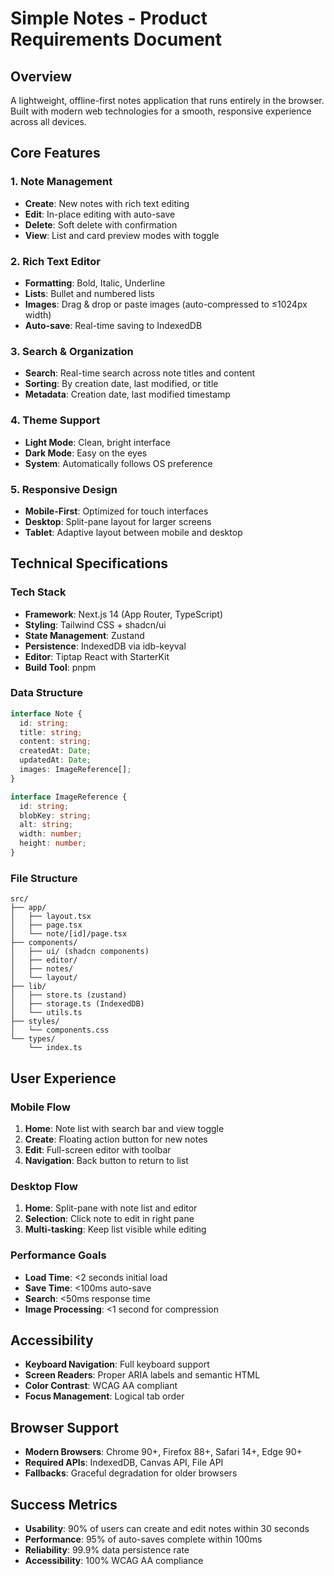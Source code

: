 # Simple Notes - Product Requirements Document

## Overview
A lightweight, offline-first notes application that runs entirely in the browser. Built with modern web technologies for a smooth, responsive experience across all devices.

## Core Features

### 1. Note Management
- **Create**: New notes with rich text editing
- **Edit**: In-place editing with auto-save
- **Delete**: Soft delete with confirmation
- **View**: List and card preview modes with toggle

### 2. Rich Text Editor
- **Formatting**: Bold, Italic, Underline
- **Lists**: Bullet and numbered lists
- **Images**: Drag & drop or paste images (auto-compressed to ≤1024px width)
- **Auto-save**: Real-time saving to IndexedDB

### 3. Search & Organization
- **Search**: Real-time search across note titles and content
- **Sorting**: By creation date, last modified, or title
- **Metadata**: Creation date, last modified timestamp

### 4. Theme Support
- **Light Mode**: Clean, bright interface
- **Dark Mode**: Easy on the eyes
- **System**: Automatically follows OS preference

### 5. Responsive Design
- **Mobile-First**: Optimized for touch interfaces
- **Desktop**: Split-pane layout for larger screens
- **Tablet**: Adaptive layout between mobile and desktop

## Technical Specifications

### Tech Stack
- **Framework**: Next.js 14 (App Router, TypeScript)
- **Styling**: Tailwind CSS + shadcn/ui
- **State Management**: Zustand
- **Persistence**: IndexedDB via idb-keyval
- **Editor**: Tiptap React with StarterKit
- **Build Tool**: pnpm

### Data Structure
```typescript
interface Note {
  id: string;
  title: string;
  content: string;
  createdAt: Date;
  updatedAt: Date;
  images: ImageReference[];
}

interface ImageReference {
  id: string;
  blobKey: string;
  alt: string;
  width: number;
  height: number;
}
```

### File Structure
```
src/
├── app/
│   ├── layout.tsx
│   ├── page.tsx
│   └── note/[id]/page.tsx
├── components/
│   ├── ui/ (shadcn components)
│   ├── editor/
│   ├── notes/
│   └── layout/
├── lib/
│   ├── store.ts (zustand)
│   ├── storage.ts (IndexedDB)
│   └── utils.ts
├── styles/
│   └── components.css
└── types/
    └── index.ts
```

## User Experience

### Mobile Flow
1. **Home**: Note list with search bar and view toggle
2. **Create**: Floating action button for new notes
3. **Edit**: Full-screen editor with toolbar
4. **Navigation**: Back button to return to list

### Desktop Flow
1. **Home**: Split-pane with note list and editor
2. **Selection**: Click note to edit in right pane
3. **Multi-tasking**: Keep list visible while editing

### Performance Goals
- **Load Time**: <2 seconds initial load
- **Save Time**: <100ms auto-save
- **Search**: <50ms response time
- **Image Processing**: <1 second for compression

## Accessibility
- **Keyboard Navigation**: Full keyboard support
- **Screen Readers**: Proper ARIA labels and semantic HTML
- **Color Contrast**: WCAG AA compliant
- **Focus Management**: Logical tab order

## Browser Support
- **Modern Browsers**: Chrome 90+, Firefox 88+, Safari 14+, Edge 90+
- **Required APIs**: IndexedDB, Canvas API, File API
- **Fallbacks**: Graceful degradation for older browsers

## Success Metrics
- **Usability**: 90% of users can create and edit notes within 30 seconds
- **Performance**: 95% of auto-saves complete within 100ms
- **Reliability**: 99.9% data persistence rate
- **Accessibility**: 100% WCAG AA compliance 
